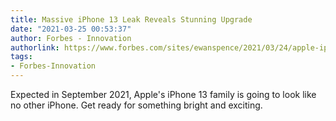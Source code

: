 ```yaml
---
title: Massive iPhone 13 Leak Reveals Stunning Upgrade
date: "2021-03-25 00:53:37"
author: Forbes - Innovation
authorlink: https://www.forbes.com/sites/ewanspence/2021/03/24/apple-iphone-13-new-leak-ltpo-samsung-display-specs/
tags:
- Forbes-Innovation
---
```

Expected in September 2021, Apple's iPhone 13 family is going to look like no other iPhone. Get ready for something bright and exciting.